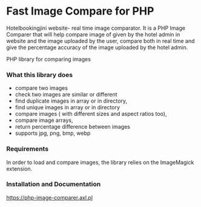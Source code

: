 # Fast Image Compare for PHP
Hotelbookingjini website- real time image comparator. It is a PHP Image Comparer that will help compare image of given by the hotel admin in website and the image uploaded by the user, compare both in real time and give the percentage accuracy of the image uploaded by the hotel admin.

PHP library for comparing images

### What this library does
- compare two images
- check two images are similar or different
- find duplicate images in array or in directory,
- find unique images in array or in directory  
- compare images ( with different sizes and aspect ratios too),
- compare image arrays,
- return percentage difference between images
- supports jpg, png, bmp, webp

### Requirements
In order to load and compare images, the library relies on the ImageMagick extension.

### Installation and Documentation 

https://php-image-comparer.axl.pl
